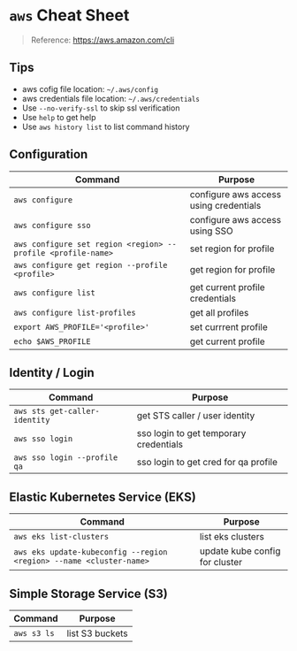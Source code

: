 # `aws` Cheat Sheet

> Reference: https://aws.amazon.com/cli

## Tips

- aws cofig file location: `~/.aws/config`
- aws credentials file location: `~/.aws/credentials`
- Use `--no-verify-ssl` to skip ssl verification
- Use `help` to get help
- Use `aws history list` to list command history

## Configuration

| Command                                                   | Purpose
| --                                                        | --
| `aws configure`   | configure aws access using credentials
| `aws configure sso`   | configure aws access using SSO
| `aws configure set region <region> --profile <profile-name>`  | set region for profile
| `aws configure get region --profile <profile>`    | get region for profile
| `aws configure list`  | get current profile credentials
| `aws configure list-profiles` | get all profiles
| `export AWS_PROFILE='<profile>'`    | set currrent profile
| `echo $AWS_PROFILE`           | get current profile

## Identity / Login

| Command                       | Purpose
| --                            | --
| `aws sts get-caller-identity` | get STS caller / user identity
| `aws sso login`               | sso login to get temporary credentials
| `aws sso login --profile qa`  | sso login to get cred for qa profile

## Elastic Kubernetes Service (EKS)

| Command                       | Purpose
| --                            | --
| `aws eks list-clusters`       | list eks clusters
| `aws eks update-kubeconfig --region <region> --name <cluster-name>`   | update kube config for cluster

## Simple Storage Service (S3)

| Command                       | Purpose
| --                            | --
| `aws s3 ls`   | list S3 buckets



